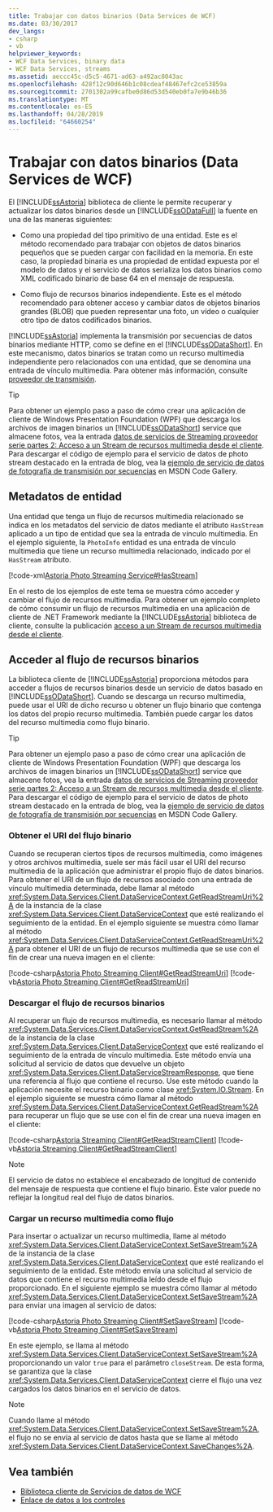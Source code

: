```yaml
---
title: Trabajar con datos binarios (Data Services de WCF)
ms.date: 03/30/2017
dev_langs:
- csharp
- vb
helpviewer_keywords:
- WCF Data Services, binary data
- WCF Data Services, streams
ms.assetid: aeccc45c-d5c5-4671-ad63-a492ac8043ac
ms.openlocfilehash: 428f12c90d646b1c08cdeaf48467efc2ce53859a
ms.sourcegitcommit: 2701302a99cafbe0d86d53d540eb0fa7e9b46b36
ms.translationtype: MT
ms.contentlocale: es-ES
ms.lasthandoff: 04/28/2019
ms.locfileid: "64660254"
---
```

# <a name="working-with-binary-data-wcf-data-services"></a>Trabajar con datos binarios (Data Services de WCF)
El [!INCLUDE[ssAstoria](../../../../includes/ssastoria-md.md)] biblioteca de cliente le permite recuperar y actualizar los datos binarios desde un [!INCLUDE[ssODataFull](../../../../includes/ssodatafull-md.md)] la fuente en una de las maneras siguientes:  
  
- Como una propiedad del tipo primitivo de una entidad. Este es el método recomendado para trabajar con objetos de datos binarios pequeños que se pueden cargar con facilidad en la memoria. En este caso, la propiedad binaria es una propiedad de entidad expuesta por el modelo de datos y el servicio de datos serializa los datos binarios como XML codificado binario de base 64 en el mensaje de respuesta.  
  
- Como flujo de recursos binarios independiente. Este es el método recomendado para obtener acceso y cambiar datos de objetos binarios grandes (BLOB) que pueden representar una foto, un vídeo o cualquier otro tipo de datos codificados binarios.  
  
 [!INCLUDE[ssAstoria](../../../../includes/ssastoria-md.md)] implementa la transmisión por secuencias de datos binarios mediante HTTP, como se define en el [!INCLUDE[ssODataShort](../../../../includes/ssodatashort-md.md)]. En este mecanismo, datos binarios se tratan como un recurso multimedia independiente pero relacionados con una entidad, que se denomina una entrada de vínculo multimedia. Para obtener más información, consulte [proveedor de transmisión](../../../../docs/framework/data/wcf/streaming-provider-wcf-data-services.md).  
  
> [!TIP]
>  Para obtener un ejemplo paso a paso de cómo crear una aplicación de cliente de Windows Presentation Foundation (WPF) que descarga los archivos de imagen binarios un [!INCLUDE[ssODataShort](../../../../includes/ssodatashort-md.md)] service que almacene fotos, vea la entrada [datos de servicios de Streaming proveedor serie partes 2: Acceso a un Stream de recursos multimedia desde el cliente](https://go.microsoft.com/fwlink/?LinkId=201637). Para descargar el código de ejemplo para el servicio de datos de photo stream destacado en la entrada de blog, vea la [ejemplo de servicio de datos de fotografía de transmisión por secuencias](https://go.microsoft.com/fwlink/?LinkId=198988) en MSDN Code Gallery.  
  
## <a name="entity-metadata"></a>Metadatos de entidad  
 Una entidad que tenga un flujo de recursos multimedia relacionado se indica en los metadatos del servicio de datos mediante el atributo `HasStream` aplicado a un tipo de entidad que sea la entrada de vínculo multimedia. En el ejemplo siguiente, la `PhotoInfo` entidad es una entrada de vínculo multimedia que tiene un recurso multimedia relacionado, indicado por el `HasStream` atributo.  
  
 [!code-xml[Astoria Photo Streaming Service#HasStream](../../../../samples/snippets/xml/VS_Snippets_Misc/astoria_photo_streaming_service/xml/photodata.edmx#hasstream)]  
  
 En el resto de los ejemplos de este tema se muestra cómo acceder y cambiar el flujo de recursos multimedia. Para obtener un ejemplo completo de cómo consumir un flujo de recursos multimedia en una aplicación de cliente de .NET Framework mediante la [!INCLUDE[ssAstoria](../../../../includes/ssastoria-md.md)] biblioteca de cliente, consulte la publicación [acceso a un Stream de recursos multimedia desde el cliente](https://go.microsoft.com/fwlink/?LinkID=201637).  
  
## <a name="accessing-the-binary-resource-stream"></a>Acceder al flujo de recursos binarios  
 La biblioteca cliente de [!INCLUDE[ssAstoria](../../../../includes/ssastoria-md.md)] proporciona métodos para acceder a flujos de recursos binarios desde un servicio de datos basado en [!INCLUDE[ssODataShort](../../../../includes/ssodatashort-md.md)]. Cuando se descarga un recurso multimedia, puede usar el URI de dicho recurso u obtener un flujo binario que contenga los datos del propio recurso multimedia. También puede cargar los datos del recurso multimedia como flujo binario.  
  
> [!TIP]
>  Para obtener un ejemplo paso a paso de cómo crear una aplicación de cliente de Windows Presentation Foundation (WPF) que descarga los archivos de imagen binarios un [!INCLUDE[ssODataShort](../../../../includes/ssodatashort-md.md)] service que almacene fotos, vea la entrada [datos de servicios de Streaming proveedor serie partes 2: Acceso a un Stream de recursos multimedia desde el cliente](https://go.microsoft.com/fwlink/?LinkId=201637). Para descargar el código de ejemplo para el servicio de datos de photo stream destacado en la entrada de blog, vea la [ejemplo de servicio de datos de fotografía de transmisión por secuencias](https://go.microsoft.com/fwlink/?LinkId=198988) en MSDN Code Gallery.  
  
### <a name="getting-the-uri-of-the-binary-stream"></a>Obtener el URI del flujo binario  
 Cuando se recuperan ciertos tipos de recursos multimedia, como imágenes y otros archivos multimedia, suele ser más fácil usar el URI del recurso multimedia de la aplicación que administrar el propio flujo de datos binarios. Para obtener el URI de un flujo de recursos asociado con una entrada de vínculo multimedia determinada, debe llamar al método <xref:System.Data.Services.Client.DataServiceContext.GetReadStreamUri%2A> de la instancia de la clase <xref:System.Data.Services.Client.DataServiceContext> que esté realizando el seguimiento de la entidad. En el ejemplo siguiente se muestra cómo llamar al método <xref:System.Data.Services.Client.DataServiceContext.GetReadStreamUri%2A> para obtener el URI de un flujo de recursos multimedia que se use con el fin de crear una nueva imagen en el cliente:  
  
 [!code-csharp[Astoria Photo Streaming Client#GetReadStreamUri](../../../../samples/snippets/csharp/VS_Snippets_Misc/astoria_photo_streaming_client/cs/photowindow.xaml.cs#getreadstreamuri)]
 [!code-vb[Astoria Photo Streaming Client#GetReadStreamUri](../../../../samples/snippets/visualbasic/VS_Snippets_Misc/astoria_photo_streaming_client/vb/photowindow.xaml.vb#getreadstreamuri)]  
  
### <a name="downloading-the-binary-resource-stream"></a>Descargar el flujo de recursos binarios  
 Al recuperar un flujo de recursos multimedia, es necesario llamar al método <xref:System.Data.Services.Client.DataServiceContext.GetReadStream%2A> de la instancia de la clase <xref:System.Data.Services.Client.DataServiceContext> que esté realizando el seguimiento de la entrada de vínculo multimedia. Este método envía una solicitud al servicio de datos que devuelve un objeto <xref:System.Data.Services.Client.DataServiceStreamResponse>, que tiene una referencia al flujo que contiene el recurso. Use este método cuando la aplicación necesite el recurso binario como clase <xref:System.IO.Stream>. En el ejemplo siguiente se muestra cómo llamar al método <xref:System.Data.Services.Client.DataServiceContext.GetReadStream%2A> para recuperar un flujo que se use con el fin de crear una nueva imagen en el cliente:  
  
 [!code-csharp[Astoria Streaming Client#GetReadStreamClient](../../../../samples/snippets/csharp/VS_Snippets_Misc/astoria_streaming_client/cs/customerphotowindow.xaml.cs#getreadstreamclient)]
 [!code-vb[Astoria Streaming Client#GetReadStreamClient](../../../../samples/snippets/visualbasic/VS_Snippets_Misc/astoria_streaming_client/vb/customerphotowindow.xaml.vb#getreadstreamclient)]  
  
> [!NOTE]
>  El servicio de datos no establece el encabezado de longitud de contenido del mensaje de respuesta que contiene el flujo binario. Este valor puede no reflejar la longitud real del flujo de datos binarios.  
  
### <a name="uploading-a-media-resource-as-a-stream"></a>Cargar un recurso multimedia como flujo  
 Para insertar o actualizar un recurso multimedia, llame al método <xref:System.Data.Services.Client.DataServiceContext.SetSaveStream%2A> de la instancia de la clase <xref:System.Data.Services.Client.DataServiceContext> que esté realizando el seguimiento de la entidad. Este método envía una solicitud al servicio de datos que contiene el recurso multimedia leído desde el flujo proporcionado. En el siguiente ejemplo se muestra cómo llamar al método <xref:System.Data.Services.Client.DataServiceContext.SetSaveStream%2A> para enviar una imagen al servicio de datos:  
  
 [!code-csharp[Astoria Photo Streaming Client#SetSaveStream](../../../../samples/snippets/csharp/VS_Snippets_Misc/astoria_photo_streaming_client/cs/photodetailswindow.xaml.cs#setsavestream)]
 [!code-vb[Astoria Photo Streaming Client#SetSaveStream](../../../../samples/snippets/visualbasic/VS_Snippets_Misc/astoria_photo_streaming_client/vb/photodetailswindow.xaml.vb#setsavestream)]  
  
 En este ejemplo, se llama al método <xref:System.Data.Services.Client.DataServiceContext.SetSaveStream%2A> proporcionando un valor `true` para el parámetro `closeStream`. De esta forma, se garantiza que la clase <xref:System.Data.Services.Client.DataServiceContext> cierre el flujo una vez cargados los datos binarios en el servicio de datos.  
  
> [!NOTE]
>  Cuando llame al método <xref:System.Data.Services.Client.DataServiceContext.SetSaveStream%2A>, el flujo no se envía al servicio de datos hasta que se llame al método <xref:System.Data.Services.Client.DataServiceContext.SaveChanges%2A>.  
  
## <a name="see-also"></a>Vea también

- [Biblioteca cliente de Servicios de datos de WCF](../../../../docs/framework/data/wcf/wcf-data-services-client-library.md)
- [Enlace de datos a los controles](../../../../docs/framework/data/wcf/binding-data-to-controls-wcf-data-services.md)
